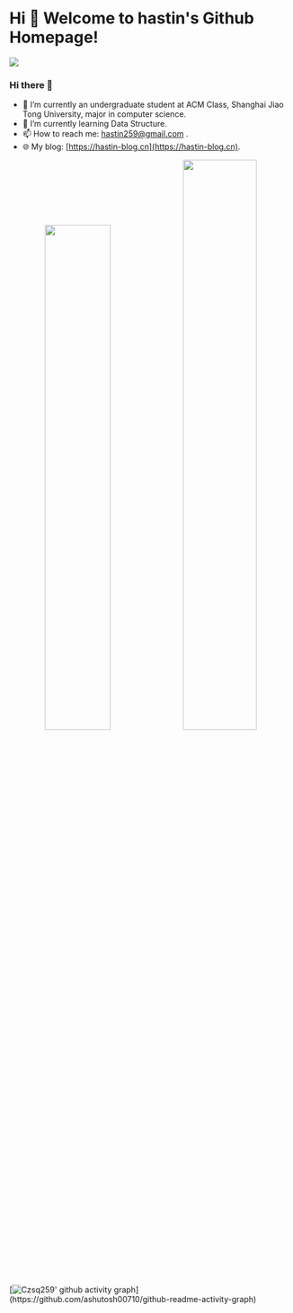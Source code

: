 # Hi 🎉 Welcome to hastin's Github Homepage!

<img src="https://readme-typing-svg.herokuapp.com/?lines=Welcome,%20visitor!;Hello%20Github%20World!&font=Roboto" />

### Hi there 👋

- 🔭 I’m currently an undergraduate student at ACM Class, Shanghai Jiao Tong University, major in computer science.
- 🌱 I’m currently learning Data Structure.
- 📫 How to reach me: hastin259@gmail.com .
- 🌐 My blog: [https://hastin-blog.cn](https://hastin-blog.cn).

<p align="center"> 
  <img width="48%" src="https://github-readme-stats.vercel.app/api?username=zsq259&show_icons=true&theme=dark" />
  <img width="51%" src="https://github-readme-streak-stats.herokuapp.com/?user=zsq259&theme=dark" />
</p>

[![Czsq259' github activity graph](https://github-readme-activity-graph.cyclic.app/graph?username=zsq259&bg_color=000000&color=FFFFFF&line=1cadfb&point=1cadfb&area=true&hide_border=true")](https://github.com/ashutosh00710/github-readme-activity-graph)
